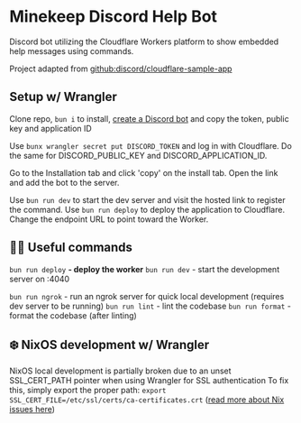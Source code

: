 # Minekeep Discord Help Bot

Discord bot utilizing the Cloudflare Workers platform to show embedded help messages using commands.

Project adapted from [github:discord/cloudflare-sample-app](https://github.com/discord/cloudflare-sample-app)

## Setup w/ Wrangler

Clone repo, `bun i` to install, [create a Discord bot](https://discord.dev) and copy the token, public key and application ID

Use `bunx wrangler secret put DISCORD_TOKEN` and log in with Cloudflare. Do the same for DISCORD_PUBLIC_KEY and DISCORD_APPLICATION_ID.

Go to the Installation tab and click 'copy' on the install tab. Open the link and add the bot to the server.

Use `bun run dev` to start the dev server and visit the hosted link to register the command. Use `bun run deploy` to deploy the application to Cloudflare. Change the endpoint URL to point toward the Worker.

## 🧑‍💻 Useful commands

`bun run deploy` **- deploy the worker**
`bun run dev` - start the development server on :4040

`bun run ngrok` - run an ngrok server for quick local development (requires dev server to be running)
`bun run lint` - lint the codebase
`bun run format` - format the codebase (after linting)

## ❄️ NixOS development w/ Wrangler

NixOS local development is partially broken due to an unset SSL_CERT_PATH pointer when using Wrangler for SSL authentication
To fix this, simply export the proper path: `export SSL_CERT_FILE=/etc/ssl/certs/ca-certificates.crt` ([read more about Nix issues here](https://github.com/scottwillmoore/cloudflare-workers-with-nix))
